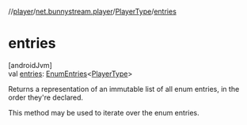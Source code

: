 //[player](../../../index.md)/[net.bunnystream.player](../index.md)/[PlayerType](index.md)/[entries](entries.md)

# entries

[androidJvm]\
val [entries](entries.md): [EnumEntries](https://kotlinlang.org/api/latest/jvm/stdlib/kotlin-stdlib/kotlin.enums/-enum-entries/index.html)&lt;[PlayerType](index.md)&gt;

Returns a representation of an immutable list of all enum entries, in the order they're declared.

This method may be used to iterate over the enum entries.
